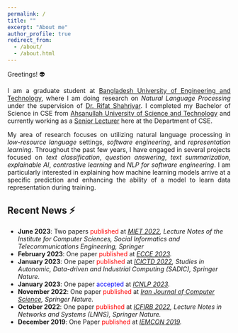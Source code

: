 ```yaml
---
permalink: /
title: ""
excerpt: "About me"
author_profile: true
redirect_from: 
  - /about/
  - /about.html
---
```


Greetings! 👽

<p style="text-align:justify">I am a graduate student at <a href="https://www.buet.ac.bd/">Bangladesh University of Engineering and Technology</a>, 
where I am doing research on <em>Natural Language Processing</em> under the supervision of <a href="https://cse.buet.ac.bd/faculty_list/detail/rifat">Dr. Rifat Shahriyar</a>.
I completed my Bachelor of Science in CSE from <a href="https://aust.edu/">Ahsanullah University of Science and Technology</a> and 
currently working as a <a href="https://aust.edu/cse/faculty_member/mr_g_m_shahariar">Senior Lecturer</a> here at the Department of CSE.</p>

<p style="text-align:justify">My area of research focuses on utilizing natural language processing in <em>low-resource language</em> settings, <em>software engineering</em>, 
and <em>representation learning</em>. Throughout the past few years, I have engaged in several projects focused on <em>text classification</em>, <em>question answering</em>, 
<em>text summarization</em>, <em>explainable AI</em>, <em>contrastive learning</em> and <em>NLP for software engineering</em>. 
I am particularly interested in explaining how machine learning models arrive at a specific prediction and 
enhancing the ability of a model to learn data representation during training.</p>


## Recent News ⚡
+ <strong>June 2023</strong>: Two papers <span style="color:red">published</span> at <em>[MIET 2022](https://link.springer.com/book/10.1007/978-3-031-34622-4), Lecture Notes of the Institute for Computer Sciences, Social Informatics and Telecommunications Engineering, Springer</em>
+ <strong>February 2023</strong>: One paper <span style="color:red">published</span> at <em>[ECCE 2023](https://webs.cuet.ac.bd/ecce/).</em>
+ <strong>January 2023</strong>: One paper <span style="color:red">published</span> at <em>[ICICTD 2022](https://link.springer.com/book/10.1007/978-981-19-7528-8), Studies in Autonomic, Data-driven and Industrial Computing (SADIC), Springer Nature.</em>
+ <strong>January 2023</strong>: One paper <span style="color:blue">accepted</span> at <em>[ICNLP 2023](http://www.icnlp.net/index.html).</em>
+ <strong>November 2022</strong>: One paper <span style="color:red">published</span> at <em>[Iran Journal of Computer Science](https://www.springer.com/journal/42044), Springer Nature.</em>
+ <strong>October 2022</strong>: One paper <span style="color:red">published</span> at <em>[ICFIRB 2022](https://link.springer.com/book/10.1007/978-981-19-2445-3), Lecture Notes in Networks and Systems (LNNS), Springer Nature.</em>
+ <strong>December 2019</strong>: One Paper <span style="color:red">published</span> at <em>[IEMCON 2019](https://ieee-iemcon.org/ieee-iemcon-2019-2/).</em>
